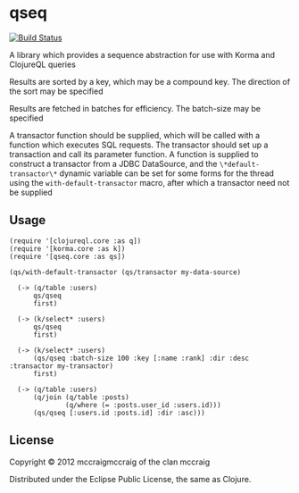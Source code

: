 # qseq

[![Build Status](https://secure.travis-ci.org/mccraigmccraig/qseq.png)](http://travis-ci.org/mccraigmccraig/qseq)

A library which provides a sequence abstraction for use with Korma and ClojureQL queries

Results are sorted by a key, which may be a compound key. The direction of the sort may be specified

Results are fetched in batches for efficiency. The batch-size may be specified

A transactor function should be supplied, which will be called with a function which executes SQL requests. The
transactor should set up a transaction and call its parameter function. A function is supplied to construct a
transactor from a JDBC DataSource, and the `\*default-transactor\*` dynamic variable can be set for some forms for
the thread using the `with-default-transactor` macro, after which a transactor need not be supplied

## Usage

    (require '[clojureql.core :as q])
    (require '[korma.core :as k])
    (require '[qseq.core :as qs])

    (qs/with-default-transactor (qs/transactor my-data-source)

      (-> (q/table :users)
          qs/qseq
          first)

      (-> (k/select* :users)
          qs/qseq
          first)

      (-> (k/select* :users)
          (qs/qseq :batch-size 100 :key [:name :rank] :dir :desc :transactor my-transactor)
          first)

      (-> (q/table :users)
          (q/join (q/table :posts)
                  (q/where (= :posts.user_id :users.id)))
          (qs/qseq [:users.id :posts.id] :dir :asc)))


## License

Copyright © 2012 mccraigmccraig of the clan mccraig

Distributed under the Eclipse Public License, the same as Clojure.

